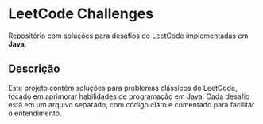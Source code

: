 # LeetCode Challenges

Repositório com soluções para desafios do LeetCode implementadas em **Java**.

## Descrição

Este projeto contém soluções para problemas clássicos do LeetCode, focado em aprimorar habilidades de programação em Java. Cada desafio está em um arquivo separado, com código claro e comentado para facilitar o entendimento.



